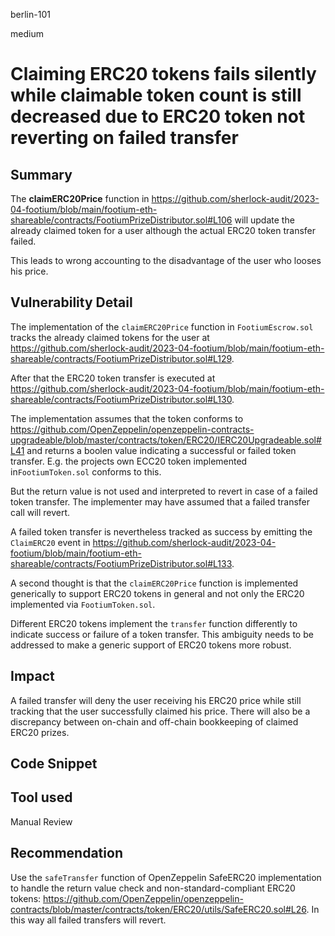 berlin-101

medium

# Claiming ERC20 tokens fails silently while claimable token count is still decreased due to ERC20 token not reverting on failed transfer

## Summary

The **claimERC20Price** function in https://github.com/sherlock-audit/2023-04-footium/blob/main/footium-eth-shareable/contracts/FootiumPrizeDistributor.sol#L106 will update the already claimed token for a user although the actual ERC20 token transfer failed.

This leads to wrong accounting to the disadvantage of the user who looses his price.

## Vulnerability Detail

The implementation of the `claimERC20Price` function in `FootiumEscrow.sol` tracks the already claimed tokens for the user at https://github.com/sherlock-audit/2023-04-footium/blob/main/footium-eth-shareable/contracts/FootiumPrizeDistributor.sol#L129.

After that the ERC20 token transfer is executed at https://github.com/sherlock-audit/2023-04-footium/blob/main/footium-eth-shareable/contracts/FootiumPrizeDistributor.sol#L130.

The implementation assumes that the token conforms to https://github.com/OpenZeppelin/openzeppelin-contracts-upgradeable/blob/master/contracts/token/ERC20/IERC20Upgradeable.sol#L41 and returns a boolen value indicating a successful or failed token transfer. E.g. the projects own ECC20 token implemented in`FootiumToken.sol` conforms to this.

But the return value is not used and interpreted to revert in case of a failed token transfer. The implementer may have assumed that a failed transfer call will revert.

A failed token transfer is nevertheless tracked as success by emitting the `ClaimERC20` event in https://github.com/sherlock-audit/2023-04-footium/blob/main/footium-eth-shareable/contracts/FootiumPrizeDistributor.sol#L133.

A second thought is that the `claimERC20Price` function is implemented generically to support ERC20 tokens in general and not only the ERC20 implemented via `FootiumToken.sol`.

Different ERC20 tokens implement the `transfer` function differently to indicate success or failure of a token transfer. This ambiguity needs to be addressed to make a generic support of ERC20 tokens more robust.

## Impact

A failed transfer will deny the user receiving his ERC20 price while still tracking that the user successfully claimed his price.
There will also be a discrepancy between on-chain and off-chain bookkeeping of claimed ERC20 prizes.

## Code Snippet

## Tool used

Manual Review

## Recommendation

Use the `safeTransfer` function of OpenZeppelin SafeERC20 implementation to handle the return value check and non-standard-compliant ERC20 tokens: https://github.com/OpenZeppelin/openzeppelin-contracts/blob/master/contracts/token/ERC20/utils/SafeERC20.sol#L26. In this way all failed transfers will revert.

